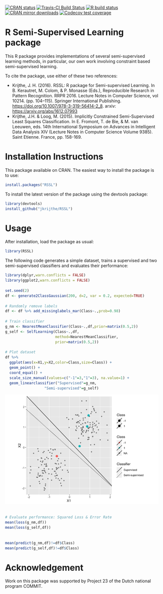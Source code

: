<!-- README.md is generated from README.Rmd. Please edit that file -->
<!-- badges: start -->

[![CRAN
status](https://www.r-pkg.org/badges/version/RSSL)](https://CRAN.R-project.org/package=RSSL)
[![Travis-CI Build
Status](https://travis-ci.org/jkrijthe/RSSL.png?branch=master)](https://travis-ci.org/jkrijthe/RSSL)
[![R build
status](https://github.com/jkrijthe/RSSL/workflows/R-CMD-check/badge.svg)](https://github.com/jkrijthe/RSSL/actions)
[![CRAN mirror
downloads](http://cranlogs.r-pkg.org/badges/RSSL)](https://cran.r-project.org/package=RSSL)
[![Codecov test
coverage](https://codecov.io/gh/jkrijthe/RSSL/branch/master/graph/badge.svg)](https://app.codecov.io/gh/jkrijthe/RSSL?branch=master)
<!-- badges: end -->

# R Semi-Supervised Learning package

This R package provides implementations of several semi-supervised
learning methods, in particular, our own work involving constraint based
semi-supervised learning.

To cite the package, use either of these two references:

-   Krijthe, J. H. (2016). RSSL: R package for Semi-supervised Learning.
    In B. Kerautret, M. Colom, & P. Monasse (Eds.), Reproducible
    Research in Pattern Recognition. RRPR 2016. Lecture Notes in
    Computer Science, vol 10214. (pp. 104–115). Springer International
    Publishing. <https://doi.org/10.1007/978-3-319-56414-2_8>. arxiv:
    <https://arxiv.org/abs/1612.07993>
-   Krijthe, J.H. & Loog, M. (2015). Implicitly Constrained
    Semi-Supervised Least Squares Classification. In E. Fromont, T. de
    Bie, & M. van Leeuwen, eds. 14th International Symposium on Advances
    in Intelligent Data Analysis XIV (Lecture Notes in Computer Science
    Volume 9385). Saint Etienne. France, pp. 158-169.

# Installation Instructions

This package available on CRAN. The easiest way to install the package
is to use:

``` r
install.packages("RSSL")
```

To install the latest version of the package using the devtools package:

``` r
library(devtools)
install_github("jkrijthe/RSSL")
```

# Usage

After installation, load the package as usual:

``` r
library(RSSL)
```

The following code generates a simple dataset, trains a supervised and
two semi-supervised classifiers and evaluates their performance:

``` r
library(dplyr,warn.conflicts = FALSE)
library(ggplot2,warn.conflicts = FALSE)

set.seed(2)
df <- generate2ClassGaussian(200, d=2, var = 0.2, expected=TRUE)

# Randomly remove labels
df <- df %>% add_missinglabels_mar(Class~.,prob=0.98) 

# Train classifier
g_nm <- NearestMeanClassifier(Class~.,df,prior=matrix(0.5,2))
g_self <- SelfLearning(Class~.,df,
                       method=NearestMeanClassifier,
                       prior=matrix(0.5,2))

# Plot dataset
df %>% 
  ggplot(aes(x=X1,y=X2,color=Class,size=Class)) +
  geom_point() +
  coord_equal() +
  scale_size_manual(values=c("-1"=3,"1"=3), na.value=1) +
  geom_linearclassifier("Supervised"=g_nm,
                  "Semi-supervised"=g_self)
```

![](tools/example-1.png)

``` r

# Evaluate performance: Squared Loss & Error Rate
mean(loss(g_nm,df))
mean(loss(g_self,df))


mean(predict(g_nm,df)!=df$Class)
mean(predict(g_self,df)!=df$Class)
```

# Acknowledgement

Work on this package was supported by Project 23 of the Dutch national
program COMMIT.
